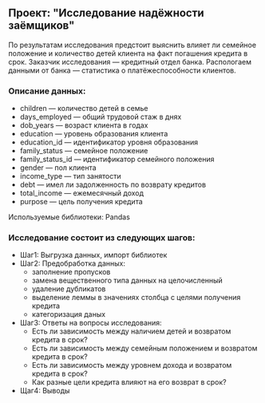 ## Проект: "Исследование надёжности заёмщиков"
По результатам исследования предстоит выяснить влияет ли семейное положение и количество детей клиента на факт погашения кредита в срок. 
Заказчик исследования — кредитный отдел банка.
Распологаем данными от банка — статистика о платёжеспособности клиентов.

### Описание данных:
- children — количество детей в семье
- days_employed — общий трудовой стаж в днях
- dob_years — возраст клиента в годах
- education — уровень образования клиента
- education_id — идентификатор уровня образования
- family_status — семейное положение
- family_status_id — идентификатор семейного положения
- gender — пол клиента
- income_type — тип занятости
- debt — имел ли задолженность по возврату кредитов
- total_income — ежемесячный доход
- purpose — цель получения кредита

Используемые библиотеки: Pandas

### Исследование состоит из следующих шагов:
- Шаг1: Выгрузка данных, импорт библиотек
- Шаг2: Предобработка данных:
  - заполнение пропусков
  - замена вещественного типа данных на целочисленный
  - удаление дубликатов
  - выделение леммы в значениях столбца с целями получения кредита
  - категоризация даных
 - Шаг3: Ответы на вопросы исследования:
    - Есть ли зависимость между наличием детей и возвратом кредита в срок?
    - Есть ли зависимость между семейным положением и возвратом кредита в срок?
    - Есть ли зависимость между уровнем дохода и возвратом кредита в срок?
    - Как разные цели кредита влияют на его возврат в срок?
 - Щаг4: Выводы
